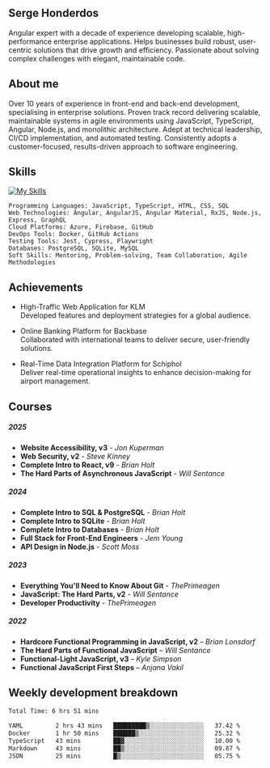 ## Serge Honderdos
Angular expert with a decade of experience developing scalable, high-performance enterprise applications. Helps businesses build robust, user-centric solutions that drive growth and efficiency. Passionate about solving complex challenges with elegant, maintainable code.
## About me
Over 10 years of experience in front-end and back-end development, specialising in enterprise solutions. Proven track record delivering scalable, maintainable systems in agile environments using JavaScript, TypeScript, Angular, Node.js, and monolithic architecture. Adept at technical leadership, CI/CD implementation, and automated testing. Consistently adopts a customer-focused, results-driven approach to software engineering.
## Skills
[![My Skills](https://skillicons.dev/icons?i=js,ts,angular,nodejs,sqlite,postgres,mongodb,git,azure)](#)

```text
Programming Languages: JavaScript, TypeScript, HTML, CSS, SQL
Web Technologies: Angular, AngularJS, Angular Material, RxJS, Node.js, Express, GraphQL
Cloud Platforms: Azure, Firebase, GitHub
DevOps Tools: Docker, GitHub Actions
Testing Tools: Jest, Cypress, Playwright
Databases: PostgreSQL, SQLite, MySQL
Soft Skills: Mentoring, Problem-solving, Team Collaboration, Agile Methodologies
```
## Achievements
- High-Traffic Web Application for KLM  
Developed features and deployment strategies for a global audience.

- Online Banking Platform for Backbase  
Collaborated with international teams to deliver secure, user-friendly solutions.

- Real-Time Data Integration Platform for Schiphol  
Deliver real-time operational insights to enhance decision-making for airport management.
##  Courses
##### 2025
- **Website Accessibility, v3** - *Jon Kuperman*
- **Web Security, v2** - *Steve Kinney*
- **Complete Intro to React, v9** - *Brian Holt*
- **The Hard Parts of Asynchronous JavaScript** - *Will Sentance*
##### 2024
- **Complete Intro to SQL & PostgreSQL** - *Brian Holt*
- **Complete Intro to SQLite** - *Brian Holt*
- **Complete Intro to Databases** - *Brian Holt*
- **Full Stack for Front-End Engineers** - *Jem Young*
- **API Design in Node.js** - *Scott Moss*
##### 2023
- **Everything You'll Need to Know About Git** - *ThePrimeagen*
- **JavaScript: The Hard Parts, v2** - *Will Sentance*
- **Developer Productivity** - *ThePrimeagen*
##### 2022
- **Hardcore Functional Programming in JavaScript, v2** – *Brian Lonsdorf*  
- **The Hard Parts of Functional JavaScript** – *Will Sentance*  
- **Functional-Light JavaScript, v3** – *Kyle Simpson*  
- **Functional JavaScript First Steps** – *Anjana Vakil*  

## Weekly development breakdown
<!--START_SECTION:waka-->

```txt
Total Time: 6 hrs 51 mins

YAML         2 hrs 43 mins   █████████▒░░░░░░░░░░░░░░░   37.42 %
Docker       1 hr 50 mins    ██████▒░░░░░░░░░░░░░░░░░░   25.32 %
TypeScript   43 mins         ██▓░░░░░░░░░░░░░░░░░░░░░░   10.00 %
Markdown     43 mins         ██▒░░░░░░░░░░░░░░░░░░░░░░   09.87 %
JSON         25 mins         █▒░░░░░░░░░░░░░░░░░░░░░░░   05.75 %
```

<!--END_SECTION:waka-->

